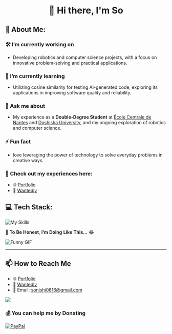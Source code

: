 <h1 align="center">👋 Hi there, I'm So</h1>

## 💫 About Me:

### 🛠 I’m currently working on

- Developing robotics and computer science projects, with a focus on innovative problem-solving and practical applications.

### 🌱 I’m currently learning

- Utilizing cosine similarity for testing AI-generated code, exploring its applications in improving software quality and reliability.

### 🧩 Ask me about

- My experience as a **Double-Degree Student** at [École Centrale de Nantes](https://www.ec-nantes.fr/english-version) and [Doshisha University](https://www.doshisha.ac.jp/en/), and my ongoing exploration of robotics and computer science.

### ⚡ Fun fact

- love leveraging the power of technology to solve everyday problems in creative ways.

### 🔗 Check out my experiences here:

- 🌐 [Portfolio](https://so-onishi.vercel.app/)
- 📱 [Wantedly](https://www.wantedly.com/id/so_onishi)

## 💻 Tech Stack:

![My Skills](https://skillicons.dev/icons?i=html,css,javascript,py,c,cpp,ros,react,vue,aws,linux,github&theme=light&perline=4)

🙈 **To** **Be** **Honest**, **I’m** **Doing** **Like** **This…** 😂

![Funny GIF](https://media.giphy.com/media/0lGd2OXXHe4tFhb7Wh/giphy.gif)

<!-- <picture>
  <source media="(prefers-color-scheme: dark)" srcset="https://raw.githubusercontent.com/soso0024/soso0024/output/github-snake-dark.svg" />
  <source media="(prefers-color-scheme: light)" srcset="https://raw.githubusercontent.com/soso0024/soso0024/output/github-snake.svg" />
  <img alt="github-snake" src="https://raw.githubusercontent.com/soso0024/soso0024/output/github-snake.svg" />
</picture> -->

---

## 📫 How to Reach Me

- 🌐 [Portfolio](https://so-onishi.vercel.app/)
- 📱 [Wantedly](https://www.wantedly.com/id/so_onishi)
- 📧 Email: [sonishi0816@gmail.com](mailto:sonishi0816@gmail.com)

[![](https://visitcount.itsvg.in/api?id=soso0024&icon=0&color=0)](https://visitcount.itsvg.in)

### 💰 You can help me by Donating

[![PayPal](https://img.shields.io/badge/PayPal-00457C?style=for-the-badge&logo=paypal&logoColor=white)](https://paypal.me/SoOnishi)
